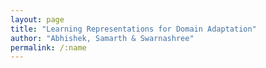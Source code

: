 ```yaml
---
layout: page
title: "Learning Representations for Domain Adaptation"
author: "Abhishek, Samarth & Swarnashree"
permalink: /:name
---
```

